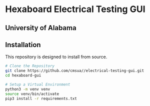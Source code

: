 # Hexaboard Electrical Testing GUI
## University of Alabama

## Installation

This repository is designed to install from source.

```bash
# Clone the Repository
git clone https://github.com/cmsua//electrical-testing-gui.git
cd hexaboard-gui

# Setup a Virtual Environment
python3 -m venv venv
source venv/bin/activate
pip3 install -r requirements.txt
```